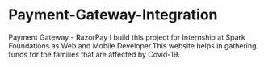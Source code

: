 # Payment-Gateway-Integration

Payment Gateway - RazorPay
I build this project for Internship at Spark Foundations as Web and Mobile Developer.This website helps in gathering funds for the families that are affected by Covid-19.
